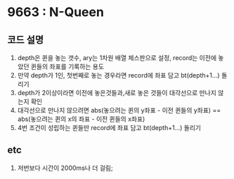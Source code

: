 # 9663 : N-Queen

## 코드 설명
1. depth은 퀸을 놓는 갯수, ary는 1차원 배열 체스판으로 설정, record는 이전에 놓았던 퀸들의 좌표를 기록하는 용도
2. 만약 depth가 1인, 첫번째로 놓는 경우라면 record에 좌표 담고 bt(depth+1...) 돌리기
3. depth가 2이상이라면 이전에 놓은것들과,새로 놓은 것들이 대각선으로 만나지 않는지 확인
4. 대각선으로 만나지 않으려면 abs(놓으려는 퀸의 y좌표 - 이전 퀸들의 y좌표) == abs(놓으려는 퀸의 x의 좌표 - 이전 퀸들의 x좌표)
5. 4번 조건이 성립하는 퀸들만 record에 좌표 담고 bt(depth+1...) 돌리기

## etc
1. 저번보다 시간이 2000ms나 더 걸림;
